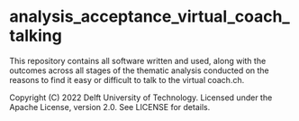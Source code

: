 # analysis_acceptance_virtual_coach_talking
This repository contains all software written and used, along with the outcomes across all stages of the thematic analysis conducted on the reasons to find it easy or difficult to talk to the virtual coach.ch.

Copyright (C) 2022 Delft University of Technology.
Licensed under the Apache License, version 2.0. See LICENSE for details.
